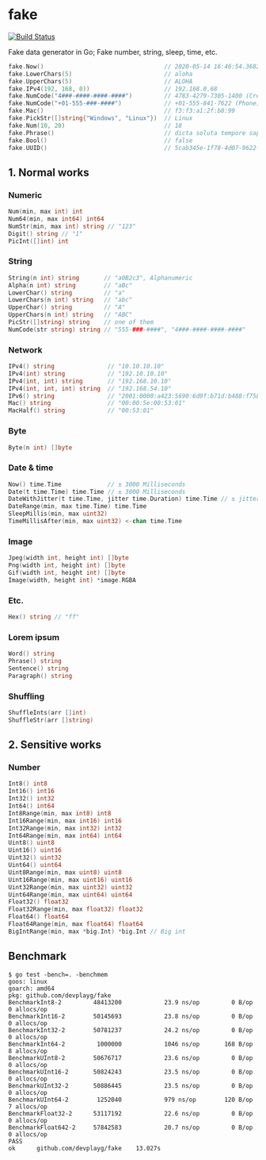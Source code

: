 # fake

[![Build Status](https://travis-ci.org/devplayg/fake.svg?branch=master)](https://travis-ci.org/devplayg/fake)

Fake data generator in Go; Fake number, string, sleep, time, etc.

```go
fake.Now()                                  // 2020-05-14 16:46:54.3682151 +0900 KST m=-0.651090199                     
fake.LowerChars(5)                          // aloha
fake.UpperChars(5)                          // ALOHA                                                                   
fake.IPv4(192, 168, 0))                     // 192.168.0.68                                                             
fake.NumCode("4###-####-####-####")         // 4783-4279-7305-1400 (Credit-card)                                                      
fake.NumCode("+01-555-###-####")            // +01-555-841-7622 (Phone)                                                         
fake.Mac()                                  // f3:f3:a1:2f:b8:99                                                        
fake.PickStr([]string{"Windows", "Linux"})  // Linux                                                                    
fake.Num(10, 20)                            // 18                                                                       
fake.Phrase()                               // dicta soluta tempore sapien (Lorem Ipsum)                                              
fake.Bool()                                 // false
fake.UUID()                                 // 5cab345e-1f78-4d07-9622-53f0a1d057fb
```

## 1. Normal works 

### Numeric

```go
Num(min, max int) int 
Num64(min, max int64) int64
NumStr(min, max int) string // "123"
Digit() string // "1"
PicInt([]int) int
```

### String

```go
String(n int) string       // "a0B2c3", Alphanumeric  
Alpha(n int) string        // "aBc"
LowerChar() string         // "a"
LowerChars(n int) string   // "abc"
UpperChar() string         // "A"
UpperChars(n int) string   // "ABC"
PicStr([]string) string    // one of them
NumCode(str string) string // "555-###-####", "4###-####-####-####"
```

### Network

```go
IPv4() string               // "10.10.10.10"
IPv4(int) string            // "192.10.10.10"
IPv4(int, int) string       // "192.168.10.10"
IPv4(int, int, int) string  // "192.168.54.10"
IPv6() string               // "2001:0000:a423:5690:6d9f:b71d:b488:f758"
Mac() string                // "00:00:5e:00:53:01"
MacHalf() string            // "00:53:01"
```

### Byte

```go
Byte(n int) []byte
```

### Date & time

```go
Now() time.Time             // ± 3000 Milliseconds
Date(t time.Time) time.Time // ± 3000 Milliseconds
DateWithJitter(t time.Time, jitter time.Duration) time.Time // ± jitter
DateRange(min, max time.Time) time.Time
SleepMillis(min, max uint32)
TimeMillisAfter(min, max uint32) <-chan time.Time
```

### Image

```go
Jpeg(width int, height int) []byte
Png(width int, height int) []byte
Gif(width int, height int) []byte
Image(width, height int) *image.RGBA
```

### Etc.

```go
Hex() string // "ff"
```

### Lorem ipsum

```go
Word() string
Phrase() string
Sentence() string
Paragraph() string
```

### Shuffling

```go
ShuffleInts(arr []int)
ShuffleStr(arr []string)
```

## 2. Sensitive works

### Number

```go
Int8() int8 
Int16() int16 
Int32() int32 
Int64() int64 
Int8Range(min, max int8) int8 
Int16Range(min, max int16) int16 
Int32Range(min, max int32) int32 
Int64Range(min, max int64) int64 
Uint8() uint8 
Uint16() uint16 
Uint32() uint32 
Uint64() uint64 
Uint8Range(min, max uint8) uint8 
Uint16Range(min, max uint16) uint16 
Uint32Range(min, max uint32) uint32 
Uint64Range(min, max uint64) uint64 
Float32() float32 
Float32Range(min, max float32) float32 
Float64() float64 
Float64Range(min, max float64) float64
BigIntRange(min, max *big.Int) *big.Int // Big int
``` 

## Benchmark

    $ go test -bench=. -benchmem
    goos: linux
    goarch: amd64
    pkg: github.com/devplayg/fake
    BenchmarkInt8-2       	48413200	        23.9 ns/op	       0 B/op	       0 allocs/op
    BenchmarkInt16-2      	50145693	        23.8 ns/op	       0 B/op	       0 allocs/op
    BenchmarkInt32-2      	50781237	        24.2 ns/op	       0 B/op	       0 allocs/op
    BenchmarkInt64-2      	 1000000	        1046 ns/op	     168 B/op	       8 allocs/op
    BenchmarkUInt8-2      	50676717	        23.6 ns/op	       0 B/op	       0 allocs/op
    BenchmarkUInt16-2     	50824243	        23.5 ns/op	       0 B/op	       0 allocs/op
    BenchmarkUInt32-2     	50886445	        23.5 ns/op	       0 B/op	       0 allocs/op
    BenchmarkUInt64-2     	 1252040	        979 ns/op	     120 B/op	       7 allocs/op
    BenchmarkFloat32-2    	53117192	        22.6 ns/op	       0 B/op	       0 allocs/op
    BenchmarkFloat642-2   	57842583	        20.7 ns/op	       0 B/op	       0 allocs/op
    PASS
    ok  	github.com/devplayg/fake	13.027s